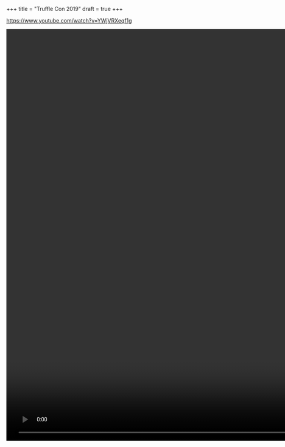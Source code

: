 +++
title = "Truffle Con 2019"
draft = true
+++

<https://www.youtube.com/watch?v=YWjVRXeqf1g>


<video width="1920" height="1080" controls>
  <source src="https://s3.us.cloud-object-storage.appdomain.cloud/mhbucket/trufflecon-demo.mp4" type="video/mp4">
</video>